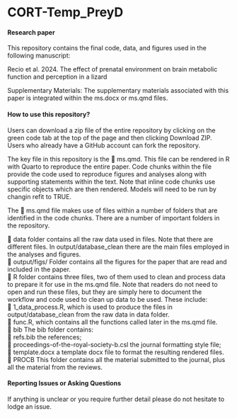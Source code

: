 # CORT-Temp_PreyD

#### Research paper

This repository contains the final code, data, and figures used in the following manuscript:

Recio et al. 2024. The effect of prenatal environment on brain metabolic function and perception in a lizard

Supplementary Materials: The supplementary materials associated with this paper is integrated within the ms.docx or ms.qmd files. 

#### How to use this repository?

Users can download a zip file of the entire repository by clicking on the green code tab at the top of the page and then clicking Download ZIP. Users who already have a GitHub account can fork the repository.

The key file in this repository is the 📄 ms.qmd. This file can be rendered in R with Quarto to reproduce the entire paper. Code chunks within the file provide the code used to reproduce figures and analyses along with supporting statements within the text. Note that inline code chunks use specific objects which are then rendered. Models will need to be run by changin refit to TRUE.

The 📄 ms.qmd file makes use of files within a number of folders that are identified in the code chunks. There are a number of important folders in the repository.

  📂 data folder contains all the raw data used in files. Note that there are different files. In output/database_clean there are the main files employed in the analyses and figures.   
  📂 output/figs/ Folder contains all the figures for the paper that are read and included in the paper.   
  📂 R folder contains three files, two of them used to clean and process data to prepare it for use in the ms.qmd file. Note that readers do not need to open and run these files, but they are simply here to document the workflow and code used to clean up data to be used. These include:  
        📄 1_data_process.R, which is used to produce the files in output/database_clean from the raw data in data folder.  
        📄 func.R, which contains all the functions called later in the ms.qmd file.   
  📂 bib The bib folder contains:  
        📄 refs.bib the references;  
        📄 proceedings-of-the-royal-society-b.csl the journal formatting style file;  
        📄 template.docx a template docx file to format the resulting rendered files.  
  📂 PROCB This folder contains all the material submitted to the journal, plus all the material from the reviews.  

#### Reporting Issues or Asking Questions
If anything is unclear or you require further detail please do not hesitate to lodge an issue.
